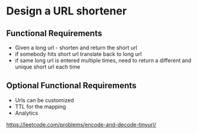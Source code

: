 # Design a URL shortener

## Functional Requirements
- Given a long url - shorten and return the short url
- if somebody hits short url translate back to long url
- if same long url is entered multiple times, need to return a different and unique short url each time

## Optional Functional Requirements
- Urls can be customized
- TTL for the mapping
- Analytics

https://leetcode.com/problems/encode-and-decode-tinyurl/
